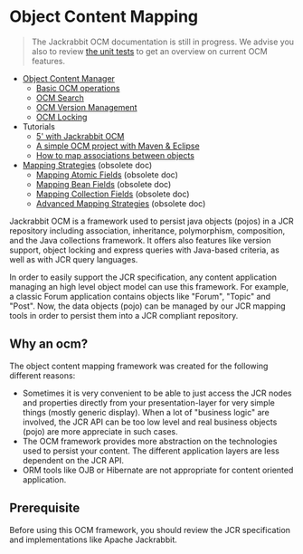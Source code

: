 <!--
   Licensed to the Apache Software Foundation (ASF) under one or more
   contributor license agreements.  See the NOTICE file distributed with
   this work for additional information regarding copyright ownership.
   The ASF licenses this file to You under the Apache License, Version 2.0
   (the "License"); you may not use this file except in compliance with
   the License.  You may obtain a copy of the License at

       http://www.apache.org/licenses/LICENSE-2.0

   Unless required by applicable law or agreed to in writing, software
   distributed under the License is distributed on an "AS IS" BASIS,
   WITHOUT WARRANTIES OR CONDITIONS OF ANY KIND, either express or implied.
   See the License for the specific language governing permissions and
   limitations under the License.
-->

Object Content Mapping
======================

> The Jackrabbit OCM documentation is still in progress. We advise you also
> to review  [the unit tests](http://svn.apache.org/viewvc/jackrabbit/trunk/jackrabbit-ocm/src/test/)
> to get an overview on current OCM features.


* [Object Content Manager](ocm/object-content-manager.html)
    * [Basic OCM operations](ocm/basic-ocm-operations.html)
    * [OCM Search](ocm/ocm-search.html)
    * [OCM Version Management](ocm/ocm-version-management.html)
    * [OCM Locking](ocm/ocm-locking.html)
* Tutorials
    * [5' with Jackrabbit OCM](ocm/5-with-jackrabbit-ocm.html)
    * [A simple OCM project with Maven & Eclipse](ocm/a-simple-ocm-project-with-maven--eclipse.html)
    * [How to map associations between objects](ocm/how-to-map-associations-between-objects.html)
* [Mapping Strategies](ocm/mapping-stategies.html) (obsolete doc)
    * [Mapping Atomic Fields](ocm/mapping-atomic-fields.html) (obsolete doc)
    * [Mapping Bean Fields](ocm/mapping-bean-fields.html) (obsolete doc)
    * [Mapping Collection Fields](ocm/mapping-collection-fields.html) (obsolete doc)
    * [Advanced Mapping Strategies](ocm/advanced-mapping-strategies.html) (obsolete doc)

Jackrabbit OCM is a framework used to persist java objects (pojos) in a JCR
repository including association, inheritance, polymorphism, composition,
and the Java collections framework. It offers also features like version
support, object locking and express queries with Java-based criteria, as
well as with JCR query languages.

In order to easily support the JCR specification, any content application
managing an high level object model can use this framework. For example, a
classic Forum application contains objects like "Forum", "Topic" and
"Post". Now, the data objects (pojo) can be managed by our JCR mapping
tools in order to persist them into a JCR compliant repository.


Why an ocm?
-----------
The object content mapping framework was created for the following
different reasons:

* Sometimes it is very convenient to be able to just access the JCR nodes
    and properties directly from your presentation-layer for very simple things
    (mostly generic display). When a lot of "business logic" are involved, the
    JCR API can be too low level and real business objects (pojo) are more
    appreciate in such cases.
* The OCM framework provides more abstraction on the technologies used to
    persist your content. The different application layers are less dependent
    on the JCR API.
* ORM tools like OJB or Hibernate are not appropriate for content oriented application.


Prerequisite
------------
Before using this OCM framework, you should review the JCR specification
and implementations like Apache Jackrabbit.
